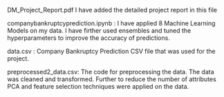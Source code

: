 DM_Project_Report.pdf
I have added the detailed project report in this file

companybankruptcyprediction.ipynb : I have applied 8 Machine Learning Models on my data. I have firther used ensembles and tuned the hyperparameters to improve the accuracy of predictions.

data.csv : Company Bankruptcy Prediction CSV file that was used for the project.

preprocessed2_data.csv: The code for preprocessing the data. The data was cleaned and transformed. Further to reduce the number of attributes PCA and feature selection techniques were applied on the data.
